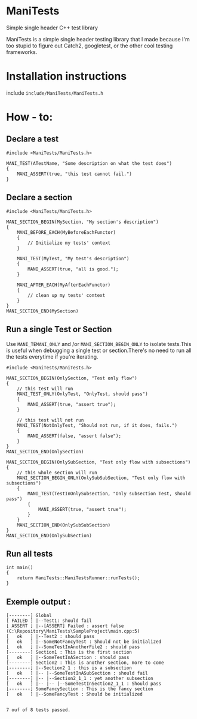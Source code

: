 # ManiTests
Simple single header C++ test library

ManiTests is a simple single header testing library that I made because I'm too stupid to figure out Catch2, googletest, 
or the other cool testing frameworks.

# Installation instructions
include `include/ManiTests/ManiTests.h`

# How - to:
## Declare a test
```c+ +
#include <ManiTests/ManiTests.h>

MANI_TEST(ATestName, "Some description on what the test does")
{
    MANI_ASSERT(true, "this test cannot fail.")
}
```

## Declare a section
```c+ +
#include <ManiTests/ManiTests.h>

MANI_SECTION_BEGIN(MySection, "My section's description")
{
    MANI_BEFORE_EACH(MyBeforeEachFunctor)
    {
        // Initialize my tests' context
    }

    MANI_TEST(MyTest, "My test's description")
    {
        MANI_ASSERT(true, "all is good.");
    }

    MANI_AFTER_EACH(MyAfterEachFunctor)
    {
        // clean up my tests' context
    }
}
MANI_SECTION_END(MySection)
```
## Run a single Test or Section
Use `MANI_TEMANI_ONLY` and /or `MANI_SECTION_BEGIN_ONLY` to isolate tests.This is useful when debugging a single test or section.There's no need to run all the tests everytime if you're iterating.
```c+ +
#include <ManiTests/ManiTests.h>

MANI_SECTION_BEGIN(OnlySection, "Test only flow")
{
    // this test will run
    MANI_TEST_ONLY(OnlyTest, "OnlyTest, should pass")
    {
        MANI_ASSERT(true, "assert true");
    }

    // this test will not run
    MANI_TEST(NotOnlyTest, "Should not run, if it does, fails.")
    {
        MANI_ASSERT(false, "assert false");
    }
}
MANI_SECTION_END(OnlySection)

MANI_SECTION_BEGIN(OnlySubSection, "Test only flow with subsections")
{
    // this whole section will run
    MANI_SECTION_BEGIN_ONLY(OnlySubSubSection, "Test only flow with subsections")
    {
        MANI_TEST(TestInOnlySubsection, "Only subsection Test, should pass")
        {
            MANI_ASSERT(true, "assert true");
        }
    }
    MANI_SECTION_END(OnlySubSubSection)
}
MANI_SECTION_END(OnlySubSection)
```

## Run all tests
```c+ +
int main()
{
    return ManiTests::ManiTestsRunner::runTests();
}
```

## Exemple output :
```
[--------] Global
[ FAILED ] |--Test1: should fail
[ ASSERT ] |--[ASSERT] Failed : assert false (C:\Repository\ManiTests\SampleProject\main.cpp:5)
[   ok   ] |--Test2 : should pass
[   ok   ] |--SomeNotFancyTest : Should not be initialized
[   ok   ] |--SomeTestInAnotherFile2 : should pass
[--------] Section1 : This is the first section
[   ok   ] |--SomeTestInASection : should pass
[--------] Section2 : This is another section, more to come
[--------] |--Section2_1 : this is a subsection
[   ok   ] |-- |--SomeTestInASubSection : should fail
[--------] |-- |--Section2_1_1 : yet another subsection
[   ok   ] |-- |-- |--SomeTestInSection2_1_1 : Should pass
[--------] SomeFancySection : This is the fancy section
[   ok   ] |--SomeFancyTest : Should be initialized


7 ouf of 8 tests passed.
```